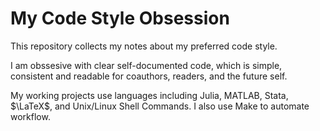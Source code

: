 # My Code Style Obsession

This repository collects my notes about my preferred code style.

I am obssesive with clear self-documented code, which is simple, consistent and readable for coauthors, readers, and the future self. 

My working projects use languages including Julia, MATLAB, Stata, $\LaTeX$, and Unix/Linux Shell Commands. I also use Make to automate workflow.
